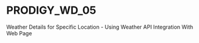 # PRODIGY_WD_05
Weather Details for Specific Location - Using Weather API Integration With Web Page
